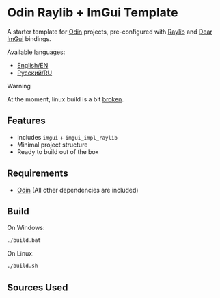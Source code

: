 # Odin Raylib + ImGui Template

A starter template for [Odin](https://odin-lang.org/) projects, pre-configured with [Raylib](https://www.raylib.com/) and [Dear ImGui](https://github.com/ocornut/imgui) bindings.

Available languages:
- [English/EN](README.md)
- [Русский/RU](README.ru.md)

> [!WARNING]
> At the moment, linux build is a bit [broken](https://github.com/fredtheking/Odin-Raylib-ImGui-Template/issues/1).

## Features

- Includes `imgui` + `imgui_impl_raylib`
- Minimal project structure
- Ready to build out of the box

## Requirements

- [Odin](https://odin-lang.org/docs/install) (All other dependencies are included)

## Build

On Windows:
```cpp
./build.bat
```
On Linux:
```bash
./build.sh
```

## Sources Used

- [imgui_impl_raylib](https://gist.github.com/lucaspoffo/a0d4192acd74d718e433ea0bafe17bc4) (slightly modified for compatibility)
- [odin-imgui](https://gitlab.com/L-4/odin-imgui)

